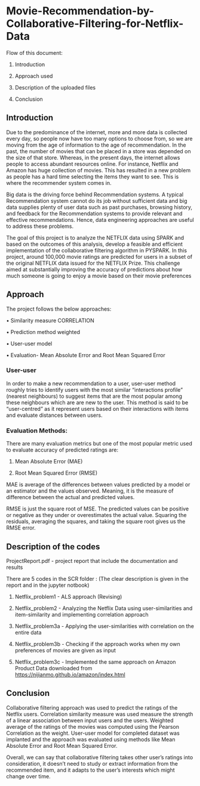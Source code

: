 # Movie-Recommendation-by-Collaborative-Filtering-for-Netflix-Data

Flow of this document:

1) Introduction

2) Approach used 

3) Description of the uploaded files

4) Conclusion


## Introduction
Due to the predominance of the internet, more and more data is collected every day, so people now have too many options to choose from, so we are moving from the age of information to the age of recommendation. In the past, the number of movies that can be placed in a store was depended on the size of that store. Whereas, in the present days, the internet allows people to access abundant resources online. For instance, Netflix and Amazon has huge collection of movies. This has resulted in a new problem as people has a hard time selecting the items they want to see. This is where the recommender system comes in.

Big data is the driving force behind Recommendation systems. A typical Recommendation system cannot do its job without sufficient data and big data supplies plenty of user data such as past purchases, browsing history, and feedback for the Recommendation systems to provide relevant and effective recommendations. Hence, data engineering approaches are useful to address these problems.

The goal of this project is to analyze the NETFLIX data using SPARK and based on the outcomes of this analysis, develop a feasible and efficient implementation of the collaborative filtering algorithm in PYSPARK. In this project, around 100,000 movie ratings are predicted for users in a subset of the original NETFLIX data issued for the NETFLIX Prize. This challenge aimed at substantially improving the accuracy of predictions about how much someone is going to enjoy a movie based on their movie preferences


## Approach
The project follows the below approaches:

•	Similarity measure CORRELATION

•	Prediction method weighted

•	User-user model 

•	Evaluation- Mean Absolute Error and Root Mean Squared Error

### User-user
In order to make a new recommendation to a user, user-user method roughly tries to identify users with the most similar “interactions profile” (nearest neighbours) to suggest items that are the most popular among these neighbours which are are new to the user. This method is said to be “user-centred” as it represent users based on their interactions with items and evaluate distances between users.


### Evaluation Methods:
There are many evaluation metrics but one of the most popular metric used to evaluate accuracy of predicted ratings are:
1) Mean Absolute Error (MAE)	

2) Root Mean Squared Error (RMSE)

MAE is average of the differences between values predicted by a model or an estimator and the values observed. Meaning, it is the measure of difference between the actual and predicted values.

RMSE is just the square root of MSE. The predicted values can be positive or negative as they under or overestimates the actual value. Squaring the residuals, averaging the squares, and taking the square root gives us the RMSE error. 

## Description of the codes
ProjectReport.pdf  - project report that include the documentation and results


There are 5 codes in the SCR folder :
(The clear description is given in the report and in the jupyter notbook)

1) Netflix_problem1 - ALS approach (Revising)

2) Netflix_problem2 - Analyzing the Netflix Data using user-similarities and item-similarity and implementing correlation approach

3) Netflix_problem3a - Applying the user-similarities with correlation on the entire data 

4) Netflix_problem3b - Checking if the approach works when my own preferences of movies are given as input

5) Netflix_problem3c - Implemented the same approach on Amazon Product Data downloaded from https://nijianmo.github.io/amazon/index.html 


## Conclusion

Collaborative filtering approach was used to predict the ratings of the Netflix users. Correlation similarity measure was used measure the strength of a linear association between input users and the users. Weighted average of the ratings of the movies was computed using the Pearson Correlation as the weight. User-user model for completed dataset was implanted and the approach was evaluated using methods like Mean Absolute Error and Root Mean Squared Error. 

Overall, we can say that collaborative filtering takes other user’s ratings into consideration, it doesn’t need to study or extract information from the recommended item, and it adapts to the user’s interests which might change over time.

